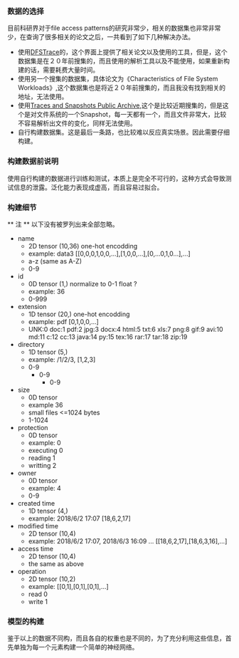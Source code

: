 ### 数据的选择
目前科研界对于file access patterns的研究非常少，相关的数据集也非常非常少，在查询了很多相关的论文之后，一共看到了如下几种解决办法。
- 使用[DFSTrace](http://coda.cs.cmu.edu/DFSTrace/)的，这个界面上提供了相关论文以及使用的工具，但是，这个数据集是在２０年前搜集的，而且使用的解析工具以及不能使用，如果重新构建的话，需要耗费大量时间。
- 使用另一个搜集的数据集，具体论文为《Characteristics of File System Workloads》,这个数据集也是将近２０年前搜集的，而且我没有找到相关的地址，无法使用。
- 使用[Traces and Snapshots Public Archive](http://tracer.filesystems.org/),这个是比较近期搜集的，但是这个是对文件系统的一个Snapshot，每一天都有一个，而且文件非常大，比较不容易解析出文件的变化，同样无法使用。
- 自行构建数据集。这是最后一条路，也比较难以反应真实场景。因此需要仔细构建。

### 构建数据前说明
使用自行构建的数据进行训练和测试，本质上是完全不可行的，这种方式会导致测试信息的泄露。泛化能力表现成虚高，而且容易过拟合。

### 构建细节
** 注 ** 以下没有被罗列出来全部忽略。
- name
  - 2D tensor (10,36) one-hot encodding
  - example: data3 [[0,0,0,1,0,0,...],[1,0,0,...],[0,...0,1,0...],...]
  - a-z (same as A-Z)
  - 0-9
- id
  - 0D tensor (1,) normalize to 0-1 float ?
  - example: 36
  - 0-999
- extension
  - 1D tensor (20,) one-hot encodding
  - example: pdf [0,1,0,0,...]
  - UNK:0 doc:1 pdf:2 jpg:3 docx:4 html:5 txt:6 xls:7 png:8 gif:9 avi:10 md:11 c:12 cc:13 java:14 py:15 tex:16 rar:17 tar:18 zip:19
- directory
  - 1D tensor (5,)
  - example: /1/2/3, [1,2,3]
  - 0-9
    - 0-9
      - 0-9
- size
  - 0D tensor
  - example 36
  - small files <=1024 bytes
  - 1-1024
- protection
  - 0D tensor
  - example: 0
  - executing 0
  - reading 1
  - writting 2
- owner
  - 0D tensor
  - example: 4
  - 0-9
- created time
  - 1D tensor (4,)
  - example: 2018/6/2 17:07 [18,6,2,17]
- modified time
  - 2D tensor (10,4)
  - example: 2018/6/2 17:07, 2018/6/3 16:09 ... [[18,6,2,17],[18,6,3,16],...]
- access time
  - 2D tensor (10,4)
  - the same as above
- operation
  - 2D tensor (10,2)
  - example: [[0,1],[0,1],[0,1],...]
  - read 0
  - write 1

### 模型的构建
鉴于以上的数据不同构，而且各自的权重也是不同的，为了充分利用这些信息，首先单独为每一个元素构建一个简单的神经网络。
